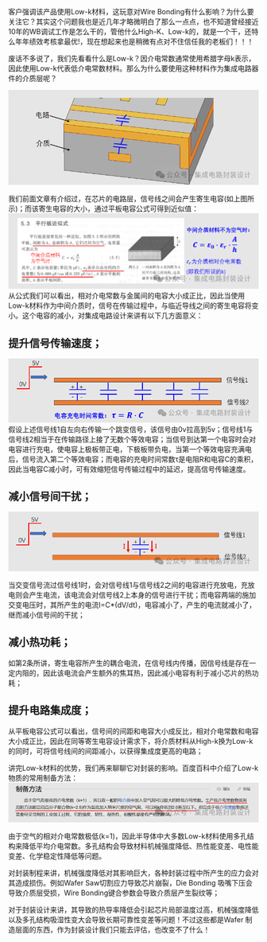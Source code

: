 客户强调该产品使用Low-k材料，这玩意对Wire Bonding有什么影响？为什么要关注它？其实这个问题我也是近几年才略微明白了那么一点点，也不知道曾经接近10年的WB调试工作是怎么干的，管他什么High-K、Low-k的，就是一个干，还特么年年绩效考核拿最优!，现在想起来也是稍微有点对不住信任我的老板们！！！

废话不多说了，我们先看看什么是Low-k？因介电常数通常使用希腊字母k表示，因此使用Low-k代表低介电常数材料。那么为什么要使用这种材料作为集成电路器件的介质层呢？

![](https://raw.githubusercontent.com/LeroyK111/pictureBed/master/20250306222827.png)

我们前面文章有介绍过，在芯片的电路层，信号线之间会产生寄生电容(如上图所示)；而该寄生电容的大小，通过平板电容公式可得到近似值：
![](https://raw.githubusercontent.com/LeroyK111/pictureBed/master/20250306222845.png)
从公式我们可以看出，相对介电常数与金属间的电容大小成正比，因此当使用Low-k材料作为中间介质时，信号在传输过程中，与临近导线之间的寄生电容将变小。这个电容的减小，对集成电路设计来讲有以下几方面意义：

## 提升信号传输速度；
![](https://raw.githubusercontent.com/LeroyK111/pictureBed/master/20250306222916.png)
假设上述信号线1自左向右传输一个跳变信号，该信号由0v拉高到5v；信号线1与信号线2相当于在传输路径上接了无数个等效电容；当信号到达第一个电容时会对电容进行充电，使电容上极板带正电，下极板带负电，当第一个等效电容充满电后，信号流入第二个等效电容；而电容的充电时间常数τ是电阻R和电容C的乘积，因此当电容C减小时，可有效缩短信号传输过程中的延迟，提高信号传输速度。

## 减小信号间干扰；
![](https://raw.githubusercontent.com/LeroyK111/pictureBed/master/20250306222948.png)


当交变信号流过信号线1时，会对信号线1与信号线2之间的电容进行充放电，充放电则会产生电流，该电流会对信号线2上本身的信号进行干扰；而电容两端的施加交变电压时，其所产生的电流I=C*(dV/dt)，电容减小了，产生的电流就减小了，继而减小信号间的干扰；

## 减小热功耗；

如第2条所讲，寄生电容所产生的耦合电流，在信号线内传播，因信号线是存在一定内阻的，因此该电流会产生额外的焦耳热，因此减小电容有利于减小芯片的热功耗；


## 提升电路集成度；

从平板电容公式可以看出，信号间的间距和电容大小成反比，相对介电常数和电容大小成正比，因此在同等寄生电容设计需求下，将介质材料从High-k换为Low-k的同时，可将信号线间的间距减小，以获得集成度更高的电路；

讲完Low-k材料的优势，我们再来聊聊它对封装的影响。百度百科中介绍了Low-k物质的常用制备方法：
![](https://raw.githubusercontent.com/LeroyK111/pictureBed/master/20250306223031.png)

由于空气的相对介电常数极低(k=1)，因此半导体中大多数Low-k材料使用多孔结构来降低平均介电常数。多孔结构会导致材料机械强度降低、热性能变差、电性能变差、化学稳定性降低等问题。

对封装制程来讲，机械强度降低对其影响巨大，各种封装过程中所产生的应力会对其造成损伤。例如Wafer Saw切割应力导致芯片崩裂，Die Bonding 吸嘴下压会导致介质层受损，Wire Bonding键合参数会导致介质层产生裂纹等；

对于封装设计来讲，其导致的热导率降低会引起芯片局部温度过高，机械强度降低以及多孔结构吸湿性变大会导致长期可靠性变差等问题！不过这些都是Wafer 制造层面的东西，作为封装设计我们只能去评估，也改变不了什么！




